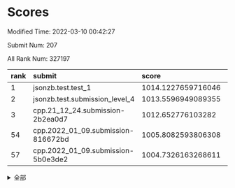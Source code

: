 # Scores

Modified Time: 2022-03-10 00:42:27

Submit Num: 207

All Rank Num: 327197

| rank |               submit               |       score        |       sigma        | pk_num |
| :--- | :--------------------------------- | :----------------- | :----------------- | :----- |
| 1    | jsonzb.test.test_1                 | 1014.1227659716046 | 0.7925237718103703 | 6323   |
| 2    | jsonzb.test.submission_level_4     | 1013.5596949089355 | 0.8057536458880072 | 6325   |
| 3    | cpp.21_12_24.submission-2b2ea0d7   | 1012.652776103282  | 0.8084088862038886 | 6316   |
| 54   | cpp.2022_01_09.submission-816672bd | 1005.8082593806308 | 0.6994773719837836 | 6330   |
| 57   | cpp.2022_01_09.submission-5b0e3de2 | 1004.7326163268611 | 0.7206699320785667 | 6325   |


<details>
<summary>全部</summary>

| rank |                 submit                 |       score        |       sigma        | pk_num |
| :--- | :------------------------------------- | :----------------- | :----------------- | :----- |
| 1    | jsonzb.test.test_1                     | 1014.1227659716046 | 0.7925237718103703 | 6323   |
| 2    | jsonzb.test.submission_level_4         | 1013.5596949089355 | 0.8057536458880072 | 6325   |
| 3    | cpp.21_12_24.submission-2b2ea0d7       | 1012.652776103282  | 0.8084088862038886 | 6316   |
| 4    | gobigger.level_3.submission_level_3_14 | 1012.202471044283  | 0.7801792139354535 | 6324   |
| 5    | gobigger.level_3.submission_level_3_5  | 1011.3330699381044 | 0.7639394657137515 | 6321   |
| 6    | gobigger.level_3.submission_level_3_0  | 1011.2355157156604 | 0.7593097197073264 | 6328   |
| 7    | gobigger.level_3.submission_level_3_20 | 1011.0457519455285 | 0.7772493857440536 | 6320   |
| 8    | gobigger.level_3.submission_level_3_33 | 1010.9657854441988 | 0.7716968337022178 | 6325   |
| 9    | gobigger.level_3.submission_level_3_28 | 1010.9347686617905 | 0.7677354348358096 | 6322   |
| 10   | gobigger.level_3.submission_level_3_36 | 1010.8921866109316 | 0.7492937091070911 | 6322   |
| 11   | gobigger.level_3.submission_level_3_37 | 1010.7766306576789 | 0.7615485215582769 | 6323   |
| 12   | gobigger.level_3.submission_level_3_41 | 1010.7742075227037 | 0.770469790804508  | 6325   |
| 13   | gobigger.level_3.submission_level_3_2  | 1010.6343226632525 | 0.7831296032975726 | 6323   |
| 14   | gobigger.level_3.submission_level_3_24 | 1010.6198137203941 | 0.7592068875819298 | 6321   |
| 15   | gobigger.level_3.submission_level_3_16 | 1010.5806406340167 | 0.7358464852828708 | 6326   |
| 16   | gobigger.level_3.submission_level_3_46 | 1010.5738731384147 | 0.770005145730197  | 6315   |
| 17   | gobigger.level_3.submission_level_3_49 | 1010.50945714051   | 0.7641353595110358 | 6323   |
| 18   | gobigger.level_3.submission_level_3_12 | 1010.1269636884357 | 0.7803708612182428 | 6325   |
| 19   | gobigger.level_3.submission_level_3_15 | 1010.053552026544  | 0.7592777200480865 | 6322   |
| 20   | gobigger.level_3.submission_level_3_17 | 1009.9305955665145 | 0.7460273447939557 | 6321   |
| 21   | gobigger.level_3.submission_level_3_1  | 1009.9281332849589 | 0.7618919353885232 | 6318   |
| 22   | gobigger.level_3.submission_level_3_44 | 1009.9091562698943 | 0.7659613382816594 | 6322   |
| 23   | gobigger.level_3.submission_level_3_9  | 1009.8951969378292 | 0.7534968142787647 | 6326   |
| 24   | gobigger.level_3.submission_level_3_42 | 1009.8803715998798 | 0.7423268742781762 | 6322   |
| 25   | gobigger.level_3.submission_level_3_25 | 1009.8510675109897 | 0.7585143289003488 | 6327   |
| 26   | gobigger.level_3.submission_level_3_48 | 1009.8125976607083 | 0.7530488256775038 | 6324   |
| 27   | gobigger.level_3.submission_level_3_21 | 1009.7800977613267 | 0.7574377337534969 | 6322   |
| 28   | gobigger.level_3.submission_level_3_6  | 1009.7375277203995 | 0.7410265898479422 | 6323   |
| 29   | gobigger.level_3.submission_level_3_19 | 1009.7257858098244 | 0.7502576587082636 | 6319   |
| 30   | gobigger.level_3.submission_level_3_11 | 1009.6545826340192 | 0.7453993758837786 | 6321   |
| 31   | gobigger.level_3.submission_level_3_29 | 1009.608584432309  | 0.7781250547325946 | 6319   |
| 32   | gobigger.level_3.submission_level_3_35 | 1009.5942257156217 | 0.75605486317176   | 6324   |
| 33   | gobigger.level_3.submission_level_3_47 | 1009.5377046313116 | 0.752424954640172  | 6321   |
| 34   | gobigger.level_3.submission_level_3_8  | 1009.3822503805085 | 0.7392736619061888 | 6322   |
| 35   | gobigger.level_3.submission_level_3_31 | 1009.374170431269  | 0.7645627959633032 | 6328   |
| 36   | gobigger.level_3.submission_level_3_43 | 1009.348357589704  | 0.7513933608419449 | 6322   |
| 37   | gobigger.level_3.submission_level_3_27 | 1009.305766329902  | 0.7465515688321697 | 6327   |
| 38   | gobigger.level_3.submission_level_3_4  | 1009.2939369225637 | 0.762193412304641  | 6327   |
| 39   | gobigger.level_3.submission_level_3_38 | 1009.2174962961757 | 0.7482843615109132 | 6324   |
| 40   | gobigger.level_3.submission_level_3_23 | 1009.1371722506727 | 0.7464337578524498 | 6321   |
| 41   | gobigger.level_3.submission_level_3_30 | 1009.1210284639902 | 0.7498145561499835 | 6328   |
| 42   | gobigger.level_3.submission_level_3_26 | 1009.1145800837838 | 0.744693081062968  | 6320   |
| 43   | gobigger.level_3.submission_level_3_13 | 1009.0093475069802 | 0.7654947855284521 | 6316   |
| 44   | gobigger.level_3.submission_level_3_22 | 1008.957897759367  | 0.7312733977287773 | 6322   |
| 45   | gobigger.level_3.submission_level_3_45 | 1008.8827985345155 | 0.757374273468014  | 6324   |
| 46   | gobigger.level_3.submission_level_3_40 | 1008.7874059870584 | 0.7743247519474338 | 6325   |
| 47   | gobigger.level_3.submission_level_3_32 | 1008.7764605532614 | 0.7622205821718052 | 6324   |
| 48   | gobigger.level_3.submission_level_3_7  | 1008.6187406810562 | 0.7374622598470031 | 6326   |
| 49   | gobigger.level_3.submission_level_3_10 | 1008.58418895872   | 0.7449593251814141 | 6325   |
| 50   | gobigger.level_3.submission_level_3_39 | 1008.5410634734823 | 0.7484602133139795 | 6325   |
| 51   | gobigger.level_3.submission_level_3_34 | 1008.49793751356   | 0.7271801584916326 | 6321   |
| 52   | gobigger.level_3.submission_level_3_3  | 1007.9363982402954 | 0.7371981885734841 | 6321   |
| 53   | gobigger.level_3.submission_level_3_18 | 1007.8583806425016 | 0.7549662140301695 | 6324   |
| 54   | cpp.2022_01_09.submission-816672bd     | 1005.8082593806308 | 0.6994773719837836 | 6330   |
| 55   | gobigger.level_1.submission_level_1_16 | 1004.9998640429106 | 0.7160198507467288 | 6325   |
| 56   | gobigger.level_1.submission_level_1_46 | 1004.9795102513476 | 0.7214901915075707 | 6318   |
| 57   | cpp.2022_01_09.submission-5b0e3de2     | 1004.7326163268611 | 0.7206699320785667 | 6325   |
| 58   | gobigger.level_1.submission_level_1_29 | 1004.6636408260001 | 0.7238177357526147 | 6327   |
| 59   | gobigger.level_1.submission_level_1_39 | 1004.5698200200183 | 0.7334715095321725 | 6323   |
| 60   | gobigger.level_1.submission_level_1_20 | 1004.4751994251599 | 0.7187696922819948 | 6319   |
| 61   | gobigger.level_1.submission_level_1_10 | 1004.4481004378029 | 0.7285792195180607 | 6323   |
| 62   | gobigger.level_1.submission_level_1_17 | 1004.3310113374898 | 0.7146461948654532 | 6324   |
| 63   | gobigger.level_1.submission_level_1_7  | 1004.3213029494766 | 0.71777049806462   | 6322   |
| 64   | gobigger.level_1.submission_level_1_28 | 1004.1584779226581 | 0.7282711467065327 | 6322   |
| 65   | gobigger.level_1.submission_level_1_4  | 1004.1318305689913 | 0.7282687994195673 | 6331   |
| 66   | gobigger.level_1.submission_level_1_12 | 1004.1274034815548 | 0.7089116918430125 | 6318   |
| 67   | gobigger.level_1.submission_level_1_6  | 1004.0558830337086 | 0.7201709871746543 | 6323   |
| 68   | gobigger.level_1.submission_level_1_31 | 1004.0238994925712 | 0.7145127261061172 | 6326   |
| 69   | gobigger.level_1.submission_level_1_47 | 1004.0231008081905 | 0.7229255683498477 | 6322   |
| 70   | gobigger.level_1.submission_level_1_19 | 1004.0099220966538 | 0.7213978637061775 | 6322   |
| 71   | gobigger.level_1.submission_level_1_25 | 1003.9398083380071 | 0.7122191186146889 | 6324   |
| 72   | gobigger.level_1.submission_level_1_27 | 1003.9263435265042 | 0.7162636922160351 | 6319   |
| 73   | gobigger.level_1.submission_level_1_13 | 1003.8525480246653 | 0.7115299216049865 | 6321   |
| 74   | gobigger.level_1.submission_level_1_43 | 1003.7708704143756 | 0.712525250677583  | 6322   |
| 75   | gobigger.level_1.submission_level_1_9  | 1003.7422186843944 | 0.7210617547805648 | 6325   |
| 76   | gobigger.level_1.submission_level_1_33 | 1003.7394459217657 | 0.7016684281151495 | 6324   |
| 77   | gobigger.level_1.submission_level_1_38 | 1003.7073907757319 | 0.7129825046725932 | 6319   |
| 78   | gobigger.level_1.submission_level_1_0  | 1003.6922326986446 | 0.7153891820765418 | 6324   |
| 79   | gobigger.level_1.submission_level_1_49 | 1003.6888969826333 | 0.7201901589937333 | 6325   |
| 80   | gobigger.level_1.submission_level_1_45 | 1003.6800028219651 | 0.7279686420332521 | 6319   |
| 81   | gobigger.level_1.submission_level_1_32 | 1003.6297951100818 | 0.713966468695655  | 6324   |
| 82   | gobigger.level_1.submission_level_1_37 | 1003.5687349808859 | 0.7089448942842865 | 6323   |
| 83   | gobigger.level_1.submission_level_1_35 | 1003.3893028734115 | 0.7163477463453821 | 6317   |
| 84   | gobigger.level_1.submission_level_1_11 | 1003.383160455919  | 0.7152998954015137 | 6323   |
| 85   | gobigger.level_1.submission_level_1_23 | 1003.216802994546  | 0.7057021829268139 | 6319   |
| 86   | gobigger.level_1.submission_level_1_48 | 1003.2116825285128 | 0.7065053509082888 | 6322   |
| 87   | gobigger.level_1.submission_level_1_1  | 1003.2074323850692 | 0.7145222386356797 | 6324   |
| 88   | gobigger.level_1.submission_level_1_41 | 1003.0625970653368 | 0.7173081448912508 | 6323   |
| 89   | gobigger.level_1.submission_level_1_24 | 1003.0539702078763 | 0.7253979594345984 | 6324   |
| 90   | gobigger.level_1.submission_level_1_8  | 1002.9993772187611 | 0.7203417100132964 | 6325   |
| 91   | gobigger.level_1.submission_level_1_21 | 1002.9914844089935 | 0.7066218038903767 | 6324   |
| 92   | gobigger.level_1.submission_level_1_42 | 1002.845613145895  | 0.7130360989705637 | 6321   |
| 93   | gobigger.level_1.submission_level_1_34 | 1002.8161463619913 | 0.7172706282368597 | 6327   |
| 94   | gobigger.level_1.submission_level_1_15 | 1002.7196528291378 | 0.7171907305656197 | 6322   |
| 95   | gobigger.level_1.submission_level_1_36 | 1002.6550699558824 | 0.7025329408971649 | 6320   |
| 96   | gobigger.level_1.submission_level_1_2  | 1002.6431798435048 | 0.714772096463235  | 6320   |
| 97   | gobigger.level_1.submission_level_1_14 | 1002.5297693313858 | 0.7050512859651888 | 6319   |
| 98   | gobigger.level_1.submission_level_1_5  | 1002.4700237357231 | 0.7131652356149487 | 6318   |
| 99   | gobigger.level_1.submission_level_1_30 | 1002.3758704225208 | 0.704463037511827  | 6323   |
| 100  | gobigger.level_1.submission_level_1_44 | 1002.2751952429439 | 0.7109965381231459 | 6320   |
| 101  | gobigger.level_1.submission_level_1_18 | 1002.2174652946784 | 0.7092965994737134 | 6325   |
| 102  | gobigger.level_1.submission_level_1_3  | 1002.1588667041375 | 0.7184119664029713 | 6329   |
| 103  | gobigger.level_1.submission_level_1_22 | 1002.1174216032358 | 0.7140246550825016 | 6326   |
| 104  | gobigger.level_1.submission_level_1_40 | 1002.0449366600868 | 0.706411729450157  | 6322   |
| 105  | gobigger.level_1.submission_level_1_26 | 1001.5621694121671 | 0.7194291786513304 | 6314   |
| 106  | gobigger.random.submission_random_19   | 997.8376650897972  | 0.7085419225111126 | 6326   |
| 107  | gobigger.random.submission_random_28   | 997.6423393504638  | 0.7131811294773697 | 6323   |
| 108  | gobigger.random.submission_random_23   | 997.4090352211489  | 0.7081398126964615 | 6321   |
| 109  | gobigger.random.submission_random_8    | 997.3224310089676  | 0.7039149572555052 | 6324   |
| 110  | gobigger.random.submission_random_39   | 997.1026468706428  | 0.7049118819986621 | 6324   |
| 111  | gobigger.random.submission_random_46   | 997.0679647005978  | 0.7145447615235117 | 6323   |
| 112  | gobigger.random.submission_random_27   | 996.8347239447555  | 0.7099582698946256 | 6320   |
| 113  | gobigger.random.submission_random_20   | 996.7610054992616  | 0.7210581761496578 | 6323   |
| 114  | gobigger.random.submission_random_26   | 996.7084970564081  | 0.6967992542118673 | 6319   |
| 115  | gobigger.random.submission_random_6    | 996.6473205218307  | 0.7147645213948868 | 6323   |
| 116  | gobigger.random.submission_random_5    | 996.5946583734831  | 0.7061685371110903 | 6323   |
| 117  | gobigger.random.submission_random_16   | 996.5644760873673  | 0.707549810738319  | 6324   |
| 118  | gobigger.random.submission_random_13   | 996.5066796464093  | 0.7074538893323633 | 6323   |
| 119  | gobigger.random.submission_random_42   | 996.4816583295066  | 0.7184808910762627 | 6324   |
| 120  | gobigger.random.submission_random_4    | 996.3609966107034  | 0.7107372684182504 | 6319   |
| 121  | gobigger.random.submission_random_44   | 996.3270777227424  | 0.711365208266684  | 6325   |
| 122  | gobigger.random.submission_random_30   | 996.2933192507177  | 0.7223227375270517 | 6320   |
| 123  | gobigger.random.submission_random_45   | 996.2546030793683  | 0.7180444044481672 | 6323   |
| 124  | gobigger.random.submission_random_29   | 996.2469230551981  | 0.7091063264137207 | 6323   |
| 125  | gobigger.random.submission_random_11   | 996.2366380240578  | 0.7221583750308898 | 6323   |
| 126  | gobigger.random.submission_random_33   | 996.1954482636211  | 0.7203626438308854 | 6323   |
| 127  | gobigger.random.submission_random_36   | 996.014020021512   | 0.7171181746051466 | 6318   |
| 128  | gobigger.random.submission_random_48   | 996.0055496647817  | 0.7108340672811795 | 6317   |
| 129  | gobigger.random.submission_random_32   | 995.9634129490054  | 0.7301822611045441 | 6325   |
| 130  | gobigger.random.submission_random_9    | 995.9229388713435  | 0.720715302792492  | 6320   |
| 131  | gobigger.random.submission_random_17   | 995.9194194002628  | 0.7139568160473313 | 6326   |
| 132  | gobigger.random.submission_random_12   | 995.8585152030979  | 0.7136003043939995 | 6320   |
| 133  | gobigger.random.submission_random_35   | 995.8240547325256  | 0.7085555328523806 | 6325   |
| 134  | gobigger.random.submission_random_24   | 995.8012677758599  | 0.7161613576186242 | 6325   |
| 135  | gobigger.random.submission_random_22   | 995.7474591065668  | 0.7159522450181627 | 6322   |
| 136  | gobigger.random.submission_random_40   | 995.7465069834217  | 0.7161815405242691 | 6326   |
| 137  | gobigger.random.submission_random_1    | 995.7044760931778  | 0.7145293309983353 | 6325   |
| 138  | gobigger.random.submission_random_18   | 995.6809255797098  | 0.7225929351713829 | 6313   |
| 139  | gobigger.random.submission_random_49   | 995.6726848391642  | 0.6996710754657252 | 6314   |
| 140  | gobigger.random.submission_random_0    | 995.6715041687861  | 0.7052406356121078 | 6323   |
| 141  | gobigger.random.submission_random_15   | 995.6218006518678  | 0.729148286406119  | 6327   |
| 142  | gobigger.random.submission_random_2    | 995.5384103360147  | 0.7122026909359782 | 6321   |
| 143  | gobigger.random.submission_random_14   | 995.4788775574023  | 0.7132561461189216 | 6327   |
| 144  | gobigger.random.submission_random_25   | 995.4609637548173  | 0.7185940207819953 | 6321   |
| 145  | gobigger.random.submission_random_3    | 995.3837465313343  | 0.7410972273151578 | 6321   |
| 146  | gobigger.random.submission_random_21   | 995.3473226054293  | 0.7190673368145272 | 6322   |
| 147  | gobigger.random.submission_random_38   | 995.2539529058336  | 0.7128351875136016 | 6321   |
| 148  | gobigger.random.submission_random_34   | 995.2471048752509  | 0.7069072276678834 | 6318   |
| 149  | gobigger.random.submission_random_7    | 995.2444898580507  | 0.7039814311092691 | 6323   |
| 150  | gobigger.random.submission_random_31   | 995.1824950701772  | 0.7194057303458807 | 6323   |
| 151  | gobigger.random.submission_random_10   | 995.0593503775289  | 0.6941663656230397 | 6321   |
| 152  | gobigger.random.submission_random_47   | 994.7293900882263  | 0.7162572143711285 | 6322   |
| 153  | gobigger.random.submission_random_41   | 994.6895498856957  | 0.7082123764777051 | 6327   |
| 154  | gobigger.level_2.submission_level_2_14 | 994.3705359658907  | 0.7241686816006841 | 6323   |
| 155  | gobigger.random.submission_random_37   | 994.1846164989647  | 0.7240597923022801 | 6321   |
| 156  | gobigger.level_2.submission_level_2_49 | 993.8820987361966  | 0.7264119203640588 | 6320   |
| 157  | gobigger.random.submission_random_43   | 993.747632407454   | 0.7175992529893171 | 6325   |
| 158  | gobigger.level_2.submission_level_2_8  | 993.7448849947474  | 0.7439149932975457 | 6320   |
| 159  | gobigger.level_2.submission_level_2_21 | 993.718843096762   | 0.7399669529203102 | 6324   |
| 160  | gobigger.level_2.submission_level_2_9  | 993.5329905847965  | 0.7221382367929176 | 6322   |
| 161  | gobigger.level_2.submission_level_2_32 | 993.4569799291843  | 0.7323303903091049 | 6328   |
| 162  | gobigger.level_2.submission_level_2_43 | 993.4017778531177  | 0.7327780024064454 | 6324   |
| 163  | gobigger.level_2.submission_level_2_34 | 993.2884199144601  | 0.7304076719141847 | 6326   |
| 164  | gobigger.level_2.submission_level_2_48 | 993.2558248068199  | 0.7324171739489792 | 6314   |
| 165  | gobigger.level_2.submission_level_2_10 | 993.2349871182854  | 0.7545101261192971 | 6317   |
| 166  | gobigger.level_2.submission_level_2_41 | 993.1884658761743  | 0.7201780911646867 | 6323   |
| 167  | gobigger.level_2.submission_level_2_27 | 993.0442288656815  | 0.7384269105983922 | 6323   |
| 168  | gobigger.level_2.submission_level_2_12 | 992.9413921346925  | 0.7377476106782834 | 6318   |
| 169  | gobigger.level_2.submission_level_2_7  | 992.8531454772233  | 0.7196301566590007 | 6330   |
| 170  | gobigger.level_2.submission_level_2_29 | 992.7952594885116  | 0.7281588797646319 | 6325   |
| 171  | gobigger.level_2.submission_level_2_44 | 992.6147070640305  | 0.7606804741160652 | 6324   |
| 172  | gobigger.level_2.submission_level_2_26 | 992.5285271308654  | 0.7320602388290198 | 6326   |
| 173  | gobigger.level_2.submission_level_2_2  | 992.4084187161546  | 0.7421625517098392 | 6322   |
| 174  | gobigger.level_2.submission_level_2_23 | 992.2867975901324  | 0.7385962129992566 | 6322   |
| 175  | gobigger.level_2.submission_level_2_30 | 992.2785414559766  | 0.7341619836243647 | 6325   |
| 176  | gobigger.level_2.submission_level_2_31 | 992.2621275526731  | 0.730606263146994  | 6320   |
| 177  | gobigger.level_2.submission_level_2_20 | 992.2542283787874  | 0.7590361370558927 | 6325   |
| 178  | gobigger.level_2.submission_level_2_0  | 992.13737405653    | 0.7350184577444716 | 6324   |
| 179  | gobigger.level_2.submission_level_2_36 | 992.1315004000446  | 0.7451557939505232 | 6321   |
| 180  | gobigger.level_2.submission_level_2_3  | 992.1273175513644  | 0.7266464702446309 | 6325   |
| 181  | gobigger.level_2.submission_level_2_17 | 992.1162858979279  | 0.7569638181487883 | 6323   |
| 182  | gobigger.level_2.submission_level_2_47 | 992.1127066248177  | 0.7459083505751193 | 6323   |
| 183  | gobigger.level_2.submission_level_2_19 | 992.0834951595716  | 0.7413747645148886 | 6319   |
| 184  | gobigger.level_2.submission_level_2_28 | 991.9644855130044  | 0.7428788400905597 | 6321   |
| 185  | gobigger.level_2.submission_level_2_45 | 991.9452866590731  | 0.7450498696537396 | 6324   |
| 186  | gobigger.level_2.submission_level_2_18 | 991.8348182091706  | 0.7464945934811852 | 6328   |
| 187  | gobigger.level_2.submission_level_2_4  | 991.8312739104235  | 0.7668618468723671 | 6318   |
| 188  | gobigger.level_2.submission_level_2_13 | 991.7888212051574  | 0.7443847142001565 | 6322   |
| 189  | gobigger.level_2.submission_level_2_33 | 991.6695992912556  | 0.7503195888470109 | 6321   |
| 190  | gobigger.level_2.submission_level_2_46 | 991.6445141217248  | 0.7644271089463279 | 6326   |
| 191  | gobigger.level_2.submission_level_2_35 | 991.3371753408039  | 0.7506202239731963 | 6321   |
| 192  | gobigger.level_2.submission_level_2_24 | 991.3188967448406  | 0.7727508299274319 | 6324   |
| 193  | gobigger.level_2.submission_level_2_16 | 991.2962794718815  | 0.7464138587945115 | 6326   |
| 194  | gobigger.level_2.submission_level_2_38 | 991.2765465707645  | 0.7691104725149098 | 6323   |
| 195  | gobigger.level_2.submission_level_2_6  | 991.2570768700568  | 0.7544226180106498 | 6328   |
| 196  | gobigger.level_2.submission_level_2_39 | 991.2529948920378  | 0.7473651546901026 | 6320   |
| 197  | gobigger.level_2.submission_level_2_5  | 991.2433402467153  | 0.7680478352038975 | 6324   |
| 198  | gobigger.level_2.submission_level_2_40 | 991.0910233082486  | 0.7417050224749195 | 6324   |
| 199  | gobigger.level_2.submission_level_2_15 | 990.9834664415027  | 0.7449772496696768 | 6323   |
| 200  | gobigger.level_2.submission_level_2_22 | 990.9463535232372  | 0.7529124095915258 | 6326   |
| 201  | gobigger.level_2.submission_level_2_1  | 990.8028377877584  | 0.764002266667814  | 6318   |
| 202  | gobigger.level_2.submission_level_2_42 | 990.1822111290163  | 0.7749823739201991 | 6322   |
| 203  | gobigger.level_2.submission_level_2_37 | 990.1114183464327  | 0.7662132771933782 | 6322   |
| 204  | gobigger.level_2.submission_level_2_11 | 989.6852393800102  | 0.7712421903482223 | 6326   |
| 205  | gobigger.level_2.submission_level_2_25 | 989.4489752936771  | 0.7932466426320428 | 6322   |
| 206  | gobigger.none.submission_none_0        | 978.0887915074342  | 1.2106240845976337 | 6324   |
| 207  | gobigger.none.submission_none_1        | 976.5948614887369  | 1.3612090704365083 | 6321   |

</details>
